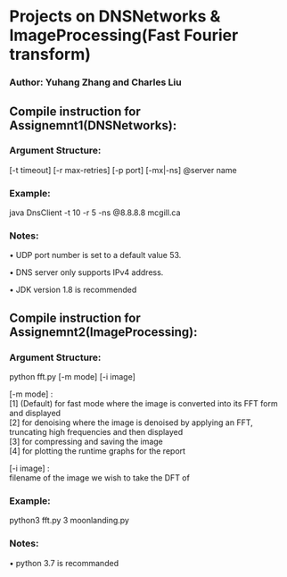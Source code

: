 # Projects on DNSNetworks & ImageProcessing(Fast Fourier transform)

### Author: Yuhang Zhang and Charles Liu

## Compile instruction for Assignemnt1(DNSNetworks):

### Argument Structure:
[-t timeout] [-r max-retries] [-p port] [-mx|-ns] @server name

### Example:
java DnsClient -t 10 -r 5 -ns @8.8.8.8 mcgill.ca

### Notes:

• UDP port number is set to a default value 53.

• DNS server only supports IPv4 address.

• JDK version 1.8 is recommended 

## Compile instruction for Assignemnt2(ImageProcessing):

### Argument Structure:
python fft.py [-m mode] [-i image]

[-m mode] : <br />
[1] (Default) for fast mode where the image is converted into its FFT form and displayed <br />
[2] for denoising where the image is denoised by applying an FFT, truncating high frequencies and then displayed <br />
[3] for compressing and saving the image<br />
[4] for plotting the runtime graphs for the report

[-i image] : <br />
filename of the image we wish to take the DFT of

### Example:
python3 fft.py 3 moonlanding.py

### Notes:
• python 3.7 is recommanded
